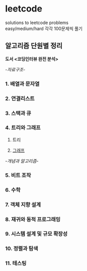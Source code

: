 # leetcode
solutions to leetcode problems  
easy/medium/hard 각각 100문제씩 풀기

## 알고리즘 단원별 정리    
**도서 <코딩인터뷰 완전 분석>**   
  
  
  
-*자료구조*- 
### 1. 배열과 문자열  

### 2. 연결리스트  

### 3. 스택과 큐  

### 4. 트리와 그래프  

1) 트리  

2) [그래프](https://github.com/stellakang/leetcode/blob/master/graph.md)    



-*개념과 알고리즘*-  
### 5. 비트 조작  

### 6. 수학  

### 7. 객체 지향 설계  

### 8. 재귀와 동적 프로그래밍  


### 9. 시스템 설계 및 규모 확장성  

### 10. 정렬과 탐색   

### 11. 테스팅  
  

